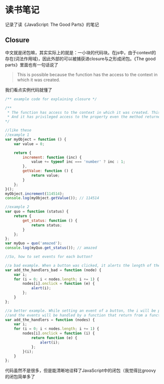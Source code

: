 # 读书笔记

记录了读《JavaScript: The Good Parts》的笔记

## Closure

中文就是闭包嘛，其实实际上的就是：一小块的代码块。在js中，由于context的存在(词法作用域)，因此外部的可以被捕获进closure与之形成闭包。《The good parts》里面也有一句话说了

> This is possible because the function has the access to the context in which it was created.

我们看点实例代码就懂了

``` javascript
/** example code for explaining closure */

/** 
 * The function has access to the context in which it was created. This is called closure
 * And it has privileged access to the property even the method returned
*/

//like these
//example 1
var myObject = function () {
    var value = 0;

    return {
        increment: function (inc) {
            value += typeof inc === 'number' ? inc : 1;
        },
        getValue: function () {
            return value;
        }
    };
}();
myObject.increment(114514);
console.log(myObject.getValue()); // 114514

//example 2
var quo = function (status) {
    return {
        get_status: function () {
            return status;
        }
    };
};
var myQuo = quo('amazed');
console.log(myQuo.get_status()); // amazed

//So, how to set events for each button?

//a bad example. When a button was clicked, it alerts the length of the array of the nodes but not the ordinate.
var add_the_handlers_bad = function (node) {
    var i;
    for (i = 0; i < nodes.length; i += 1) {
        nodes[i].onclick = function (e) {
            alert(i);
        };
    }
};

//a better example. While setting an event of a button, the i will be passed into the function
//and the events will be handled by a function that return from a function.
var add_the_handlers = function (nodes) {
    var i;
    for (i = 0; i < nodes.length; i += 1) {
        nodes[i].onclick = function (i) {
            return function (e) {
                alert(i);
            };
        }(i);
    }
};
```

代码虽然不是很多，但是能清晰地诠释了JavaScript中的闭包（我觉得比groovy的闭包简单多了
